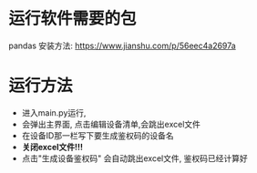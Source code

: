 # 运行软件需要的包

pandas 安装方法: https://www.jianshu.com/p/56eec4a2697a

# 运行方法

- 进入main.py运行,
- 会弹出主界面, 点击编辑设备清单,会跳出excel文件
- 在设备ID那一栏写下要生成鉴权码的设备名
- **关闭excel文件!!!**
- 点击"生成设备鉴权码" 会自动跳出excel文件, 鉴权码已经计算好